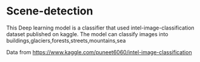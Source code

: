 # Scene-detection
This Deep learning model is a classifier that used intel-image-classification dataset published on kaggle. The model can classify images into buildings,glaciers,forests,streets,mountains,sea 

Data from https://www.kaggle.com/puneet6060/intel-image-classification

